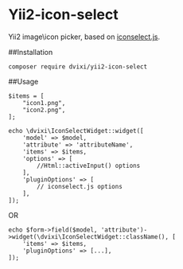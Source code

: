 Yii2-icon-select
================

Yii2 image\icon picker, based on [iconselect.js](https://github.com/bug7a/iconselect.js/tree/master).

##Installation

`composer require dvixi/yii2-icon-select`

##Usage

```
$items = [
    "icon1.png",
    "icon2.png",
];

echo \dvixi\IconSelectWidget::widget([
    'model' => $model,
    'attribute' => 'attributeName',
    'items' => $items,
    'options' => [
        //Html::activeInput() options
    ],
    'pluginOptions' => [
        // iconselect.js options
    ],
]);
```
OR

```
echo $form->field($model, 'attribute')->widget(\dvixi\IconSelectWidget::className(), [
    'items' => $items,
    'pluginOptions' => [...],
]);
```